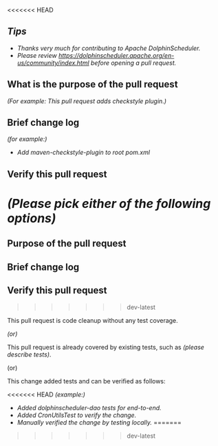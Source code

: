 <<<<<<< HEAD
## *Tips*
- *Thanks very much for contributing to Apache DolphinScheduler.*
- *Please review https://dolphinscheduler.apache.org/en-us/community/index.html before opening a pull request.*

## What is the purpose of the pull request

*(For example: This pull request adds checkstyle plugin.)*

## Brief change log

*(for example:)*
  - *Add maven-checkstyle-plugin to root pom.xml*

## Verify this pull request

*(Please pick either of the following options)*
=======
<!--Thanks very much for contributing to Apache DolphinScheduler. Please review https://dolphinscheduler.apache.org/en-us/community/development/pull-request.html before opening a pull request.-->


## Purpose of the pull request

<!--(For example: This pull request adds checkstyle plugin).-->

## Brief change log

<!--*(for example:)*
  - *Add maven-checkstyle-plugin to root pom.xml*
-->
## Verify this pull request

<!--*(Please pick either of the following options)*-->
>>>>>>> dev-latest

This pull request is code cleanup without any test coverage.

*(or)*

This pull request is already covered by existing tests, such as *(please describe tests)*.

(or)

This change added tests and can be verified as follows:

<<<<<<< HEAD
*(example:)*

  - *Added dolphinscheduler-dao tests for end-to-end.*
  - *Added CronUtilsTest to verify the change.*
  - *Manually verified the change by testing locally.*
=======
<!--*(example:)*
  - *Added dolphinscheduler-dao tests for end-to-end.*
  - *Added CronUtilsTest to verify the change.*
  - *Manually verified the change by testing locally.* -->
>>>>>>> dev-latest

